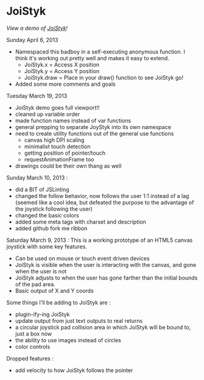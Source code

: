 JoiStyk
=======

*View a demo of [JoiStyk](http://projects.jaysonpotter.com/JoiStyk/)!*

Sunday April 6, 2013
* Namespaced this badboy in a self-executing anonymous function. I think it's working out pretty well and makes it easy to extend.
	* JoiStyk.x = Access X position
	* JoiStyk.y = Access Y position
	* JoiStyk.draw = Place in your draw() function to see JoiStyk go!
* Added some more comments and goals

Tuesday March 19, 2013
* JoiStyk demo goes full viewport!!
* cleaned up variable order
* made function names instead of var functions
* general prepping to separate JoyStyk into its own namespace
* need to create utility functions out of the general use functions
	* canvas high DPI scaling 
	* minimalist touch detection
	* getting position of pointer/touch
	* requestAnimationFrame too
* drawings could be their own thang as well

Sunday March 10, 2013 : 
* did a BIT of JSLinting
* changed the follow behavior, now follows the user 1:1 instead of a lag (seemed like a cool idea, but defeated the purpose to the advantage of the joystick following the user)
* changed the basic colors
* added some meta tags with charset and description
* added github fork me ribbon

Saturday March 9, 2013 : 
This is a working prototype of an HTML5 canvas joystick with some key features. 
* Can be used on mouse or touch event driven devices
* JoiStyk is visible when the user is interacting with the canvas, and gone when the user is not
* JoiStyk adjusts to when the user has gone farther than the initial bounds of the pad area.
* Basic output of X and Y coords

Some things I'll be adding to JoiStyk are : 
* plugin-ify-ing JoiStyk
* update output from just text outputs to real returns
* a circular joystick pad collision area in which JoiStyk will be bound to, just a box now
* the ability to use images instead of circles
* color controls

Dropped features :
* add velocity to how JoiStyk follows the pointer
